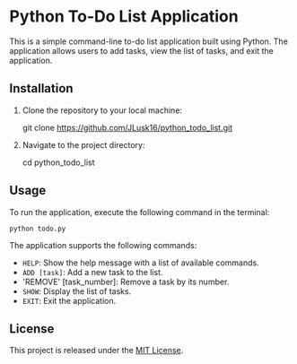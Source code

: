 # Python To-Do List Application

This is a simple command-line to-do list application built using Python. The application allows users to add tasks, view the list of tasks, and exit the application.

## Installation

1. Clone the repository to your local machine:

	git clone https://github.com/JLusk16/python_todo_list.git

2. Navigate to the project directory:
	
	cd python_todo_list

## Usage

To run the application, execute the following command in the terminal:
	
	python todo.py

The application supports the following commands:

- `HELP`: Show the help message with a list of available commands.
- `ADD [task]`: Add a new task to the list.
- 'REMOVE' [task_number]: Remove a task by its number.
- `SHOW`: Display the list of tasks.
- `EXIT`: Exit the application.

## License

This project is released under the [MIT License](https://opensource.org/licenses/MIT).








